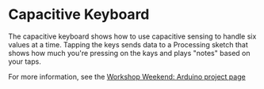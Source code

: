 # Capacitive Keyboard

The capacitive keyboard shows how to use capacitive sensing to handle six values at a time. Tapping the keys sends data to a Processing sketch that shows how much you're pressing on the kays and plays "notes" based on your taps.

For more information, see the [Workshop Weekend: Arduino project page](http://workshopweekend.net/arduino/projects/capacitive_keyboard)